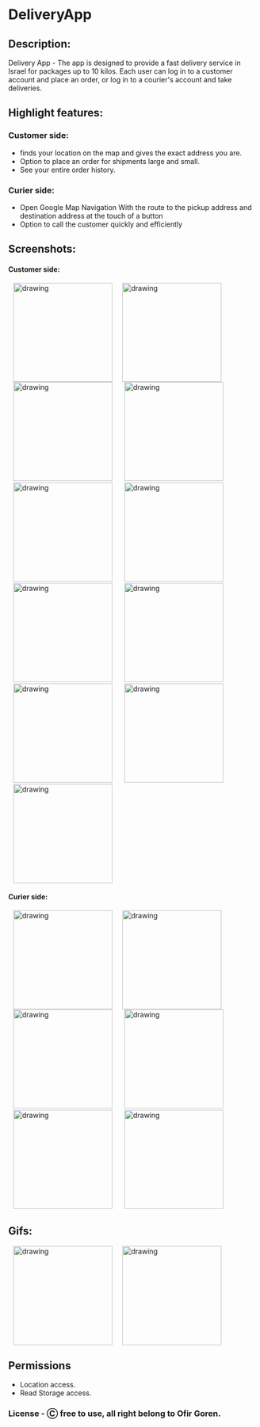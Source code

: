 # DeliveryApp


## Description:

Delivery App - The app is designed to provide a fast delivery service in Israel for packages up to 10 kilos. 
Each user can log in to a customer account and place an order, or log in to a courier's account and take deliveries.







## Highlight features:
### Customer side:

* finds your location on the map and gives the exact address you are.
* Option to place an order for shipments large and small.
* See your entire order history.

### Curier side:
* Open Google Map Navigation With the route to the pickup address and destination address at the touch of a button
* Option to call the customer quickly and efficiently

## Screenshots:
#### Customer side:
<img src="https://user-images.githubusercontent.com/68231208/196643842-8780e4f3-b682-49d2-8b9d-08a12be36a33.PNG" alt="drawing" width="200" hspace="10" /><img src="https://user-images.githubusercontent.com/68231208/196644824-c49c3e2c-6388-41b2-8c5b-4f4c5da49d4f.PNG" alt="drawing" width="200" hspace="10"> 
<img src="https://user-images.githubusercontent.com/68231208/196644196-530a1e1e-afd1-457e-90e0-23eb432c135b.PNG" alt="drawing" width="200" hspace="10">
<img src="https://user-images.githubusercontent.com/68231208/196644601-d0555042-a123-4490-bb04-d6c996332e3f.PNG" alt="drawing" width="200" hspace="10">
<img src="https://user-images.githubusercontent.com/68231208/196645198-3bfc936b-55b2-434a-b6a4-a66d1cf4ed5b.PNG" alt="drawing" width="200" hspace="10">
<img src="https://user-images.githubusercontent.com/68231208/196644923-3ac973d0-7e9a-47f1-8877-e05c7427e091.PNG" alt="drawing" width="200" hspace="10">
<img src="https://user-images.githubusercontent.com/68231208/196646089-0c516b39-6399-496b-b8cf-0225dc0e6acf.PNG" alt="drawing" width="200" hspace="10">
<img src="https://user-images.githubusercontent.com/68231208/196646297-b5cf56fa-704a-4847-b271-798207c5f4ae.PNG" alt="drawing" width="200" hspace="10">
<img src="https://user-images.githubusercontent.com/68231208/196647305-3e73a8b9-a9ca-4f43-a87c-86d43319536d.PNG" alt="drawing" width="200" hspace="10">
<img src="https://user-images.githubusercontent.com/68231208/196647411-551c60d8-f1d5-492c-8fc4-237ecc0dc7e7.PNG" alt="drawing" width="200" hspace="10">
<img src="https://user-images.githubusercontent.com/68231208/196648587-00a77ffd-4a72-4607-b5e2-6ea32ee288d3.PNG" alt="drawing" width="200" hspace="10">
#### Curier side:
<img src="https://user-images.githubusercontent.com/68231208/196649259-dae86d7a-96f1-4be8-9f5c-700445bd128f.PNG" alt="drawing" width="200" hspace="10"><img src="https://user-images.githubusercontent.com/68231208/196649357-9b0ba5bd-8907-4275-befe-302e85fc5d72.PNG" alt="drawing" width="200" hspace="10">
<img src="https://user-images.githubusercontent.com/68231208/196649994-44c3cd7d-1b6b-4608-ad1f-1e13e43bd2c1.PNG" alt="drawing" width="200" hspace="10">
<img src="https://user-images.githubusercontent.com/68231208/196650106-0ccfe0bc-ee56-4fec-8efa-727d13ecc997.PNG" alt="drawing" width="200" hspace="10">
<img src="https://user-images.githubusercontent.com/68231208/196650827-5516f4b9-f781-4e62-b0d3-83f1ff29482c.PNG" alt="drawing" width="200" hspace="10">
<img src="https://user-images.githubusercontent.com/68231208/196650947-d280a83b-eb3f-4914-82ff-0901240fdb2d.PNG" alt="drawing" width="200" hspace="10">



## Gifs:
<img src="https://user-images.githubusercontent.com/68231208/196662694-860163a4-7e0d-403a-a41e-281337b95425.gif" alt="drawing" width="200" hspace="10"><img src="https://user-images.githubusercontent.com/68231208/196665403-ce45b95e-4f74-4320-bd3b-42cfeb7ae9ee.gif" alt="drawing" width="200" hspace="10">

## Permissions 
* Location access.
* Read Storage access.

### License - Ⓒ free to use, all right belong to Ofir Goren.
